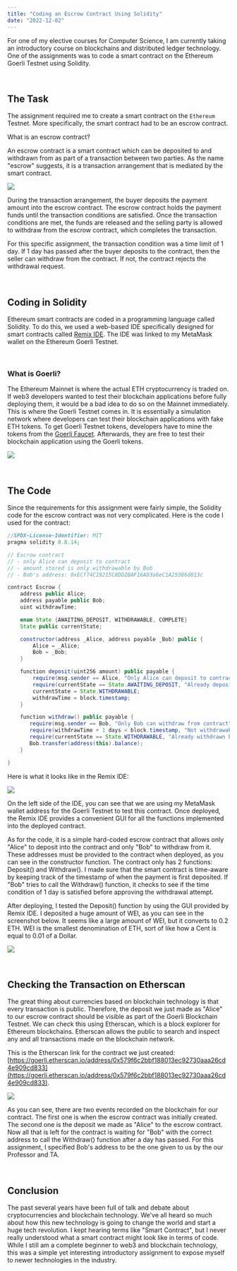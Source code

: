```yaml
---
title: "Coding an Escrow Contract Using Solidity"
date: "2022-12-02"
---
```


For one of my elective courses for Computer Science, I am currently taking an introductory course on blockchains and distributed ledger technology. One of the assignments was to code a smart contract on the Ethereum Goerli Testnet using Solidity.

&nbsp;

## The Task

The assignment required me to create a smart contract on the `Ethereum` Testnet. More specifically, the smart contract had to be an escrow contract.

What is an escrow contract?

An escrow contract is a smart contract which can be deposited to and withdrawn from as part of a transaction between two parties. As the name "escrow" suggests, it is a transaction arrangement that is mediated by the smart contract.

![](/blog-images/Escrow_Contract/escrow_diagram.png)

During the transaction arrangement, the buyer deposits the payment amount into the escrow contract. The escrow contract holds the payment funds until the transaction conditions are satisfied. Once the transaction conditions are met, the funds are released and the selling party is allowed to withdraw from the escrow contract, which completes the transaction.

For this specific assignment, the transaction condition was a time limit of 1 day. If 1 day has passed after the buyer deposits to the contract, then the seller can withdraw from the contract. If not, the contract rejects the withdrawal request.

&nbsp;

## Coding in Solidity

Ethereum smart contracts are coded in a programming language called Solidity. To do this, we used a web-based IDE specifically designed for smart contracts called [Remix IDE](https://remix-project.org/). The IDE was linked to my MetaMask wallet on the Ethereum Goerli Testnet.

&nbsp;

### What is Goerli?

The Ethereum Mainnet is where the actual ETH cryptocurrency is traded on. If web3 developers wanted to test their blockchain applications before fully deploying them, it would be a bad idea to do so on the Mainnet immediately. This is where the Goerli Testnet comes in. It is essentially a simulation network where developers can test their blockchain applications with fake ETH tokens. To get Goerli Testnet tokens, developers have to mine the tokens from the [Goerli Faucet](https://goerli-faucet.pk910.de/). Afterwards, they are free to test their blockchain application using the Goerli tokens.

![](/blog-images/Escrow_Contract/goerli_faucet.png)

&nbsp;

## The Code

Since the requirements for this assignment were fairly simple, the Solidity code for the escrow contract was not very complicated. Here is the code I used for the contract:

```java
//SPDX-License-Identifier: MIT
pragma solidity 0.8.14;

// Escrow contract
// - only Alice can deposit to contract
// - amount stored is only withdrawable by Bob
// - Bob's address: 0xECf74C19215C8DD2BAF16AD3a6eC1A25386d813c

contract Escrow {
    address public Alice;
    address payable public Bob;
    uint withdrawTime;

    enum State {AWAITING_DEPOSIT, WITHDRAWABLE, COMPLETE}
    State public currentState;

    constructor(address _Alice, address payable _Bob) public {
        Alice = _Alice;
        Bob = _Bob;
    }

    function deposit(uint256 amount) public payable {
        require(msg.sender == Alice, "Only Alice can deposit to contract");
        require(currentState == State.AWAITING_DEPOSIT, "Already deposited by Alice");
        currentState = State.WITHDRAWABLE;
        withdrawTime = block.timestamp;
    }

    function withdraw() public payable {
       require(msg.sender == Bob, "Only Bob can withdraw from contract");
       require(withdrawTime + 1 days < block.timestamp, "Not withdrawable yet");
       require(currentState == State.WITHDRAWABLE, "Already withdrawn by Bob");
       Bob.transfer(address(this).balance);
    }

}
```

Here is what it looks like in the Remix IDE:

![](/blog-images/Escrow_Contract/escrow_code.png)

On the left side of the IDE, you can see that we are using my MetaMask wallet address for the Goerli Testnet to test this contract. Once deployed, the Remix IDE provides a convenient GUI for all the functions implemented into the deployed contract.

As for the code, it is a simple hard-coded escrow contract that allows only "Alice" to deposit into the contract and only "Bob" to withdraw from it. These addresses must be provided to the contract when deployed, as you can see in the constructor function. The contract only has 2 functions: Deposit() and Withdraw(). I made sure that the smart contract is time-aware by keeping track of the timestamp of when the payment is first deposited. If "Bob" tries to call the Withdraw() function, it checks to see if the time condition of 1 day is satisfied before approving the withdrawal attempt.

After deploying, I tested the Deposit() function by using the GUI provided by Remix IDE. I deposited a huge amount of WEI, as you can see in the screenshot below. It seems like a large amount of WEI, but it converts to 0.2 ETH. WEI is the smallest denomination of ETH, sort of like how a Cent is equal to 0.01 of a Dollar.

![](/blog-images/Escrow_Contract/after_deposit.png)

&nbsp;

## Checking the Transaction on Etherscan

The great thing about currencies based on blockchain technology is that every transaction is public. Therefore, the deposit we just made as "Alice" to our escrow contract should be visible as part of the Goerli Blockchain Testnet. We can check this using Etherscan, which is a block explorer for Ethereum blockchains. Etherscan allows the public to search and inspect any and all transactions made on the blockchain network.

This is the Etherscan link for the contract we just created: [https://goerli.etherscan.io/address/0x579f6c2bbf188013ec92730aaa26cd4e909cd833](https://goerli.etherscan.io/address/0x579f6c2bbf188013ec92730aaa26cd4e909cd833).

![](/blog-images/Escrow_Contract/etherscan.png)

As you can see, there are two events recorded on the blockchain for our contract. The first one is when the escrow contract was initially created. The second one is the deposit we made as "Alice" to the escrow contract. Now all that is left for the contract is waiting for "Bob" with the correct address to call the Withdraw() function after a day has passed. For this assignment, I specified Bob's address to be the one given to us by the our Professor and TA.

&nbsp;

## Conclusion

The past several years have been full of talk and debate about cryptocurrencies and blockchain technology. We've all heard so much about how this new technology is going to change the world and start a huge tech revolution. I kept hearing terms like "Smart Contract", but I never really understood what a smart contract might look like in terms of code. While I still am a complete beginner to web3 and blockchain technology, this was a simple yet interesting introductory assignment to expose myself to newer technologies in the industry.
